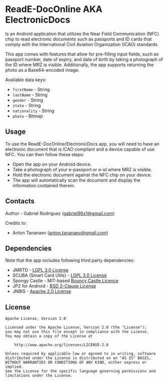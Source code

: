 # ReadE-DocOnline AKA ElectronicDocs

Is an Android application that utilizes the Near Field Communication (NFC) chip to read electronic documents such as passports and ID cards that comply with the International Civil Aviation Organization (ICAO) standards.

This app comes with features that allow for pre-filling input fields, such as passport number, date of expiry, and date of birth by taking a photograph of the ID where MRZ is visible. Additionally, the app supports returning the photo as a Base64-encoded image.

Available data keys:
- `firstName` - String
- `lastName` - String
- `gender` - String
- `state` - String
- `nationality` - String
- `photo` - Bitmap

## Usage
To use the ReadE-DocOnline/ElectronicDocs app, you will need to have an electronic document that is ICAO compliant and a device capable of use NFC. You can then follow these steps:

- Open the app on your Android device.
- Take a photograph of your e-passport or e-id where MRZ is visible.
- Hold the electronic document against the NFC chip on your device.
- The app will automatically scan the document and display the information contained therein.

## Contacts

Author - Gabriel Rodriguez ([gabriel96x1@gmail.com](mailto:gabriel96x1@gmail.com))

Credits to:

- Anton Tananaev ([anton.tananaev@gmail.com](mailto:anton.tananaev@gmail.com))

## Dependencies

Note that the app includes following third party dependencies:

- JMRTD - [LGPL 3.0 License](https://www.gnu.org/licenses/lgpl-3.0.en.html)
- SCUBA (Smart Card Utils) - [LGPL 3.0 License](https://www.gnu.org/licenses/lgpl-3.0.en.html)
- Spongy Castle - MIT-based [Bouncy Castle Licence](https://www.bouncycastle.org/licence.html)
- JP2 for Android - [BSD 2-Clause License](https://opensource.org/licenses/BSD-2-Clause)
- JNBIS - [Apache 2.0 License](https://www.apache.org/licenses/LICENSE-2.0)

## License

    Apache License, Version 2.0

    Licensed under the Apache License, Version 2.0 (the "License");
    you may not use this file except in compliance with the License.
    You may obtain a copy of the License at

        http://www.apache.org/licenses/LICENSE-2.0

    Unless required by applicable law or agreed to in writing, software
    distributed under the License is distributed on an "AS IS" BASIS,
    WITHOUT WARRANTIES OR CONDITIONS OF ANY KIND, either express or implied.
    See the License for the specific language governing permissions and
    limitations under the License.
